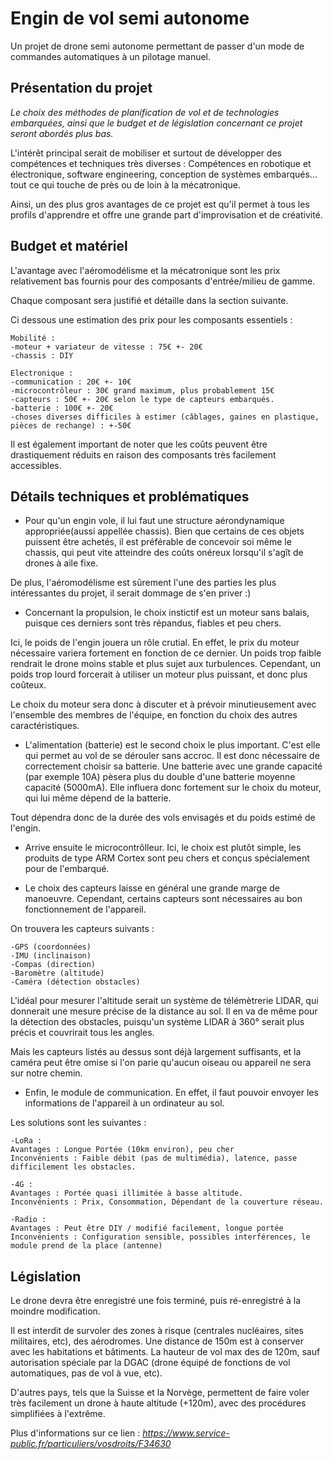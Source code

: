 
# Engin de vol semi autonome

Un projet de drone semi autonome permettant de passer d'un mode de 
commandes automatiques à un pilotage manuel.




## Présentation du projet

*Le choix des méthodes de planification de vol et de technologies embarquées, ainsi que le budget et de législation concernant ce projet seront abordés plus bas.*

L'intérêt principal serait de mobiliser et surtout de développer des compétences et techniques très diverses : Compétences en robotique et électronique, 
software engineering, conception de systèmes embarqués... tout ce qui touche de près ou de loin à la mécatronique. 

Ainsi, un des plus gros avantages de ce projet est qu'il permet à tous les profils d'apprendre et offre une grande part d'improvisation et de créativité.

## Budget et matériel

L'avantage avec l'aéromodélisme et la mécatronique sont les prix relativement bas fournis
pour des composants d'entrée/milieu de gamme. 

Chaque composant sera justifié et détaille dans la section suivante. 

Ci dessous une estimation des prix pour les composants essentiels : 


```
Mobilité : 
-moteur + variateur de vitesse : 75€ +- 20€
-chassis : DIY

Electronique :
-communication : 20€ +- 10€
-microcontrôleur : 30€ grand maximum, plus probablement 15€
-capteurs : 50€ +- 20€ selon le type de capteurs embarqués.
-batterie : 100€ +- 20€
-choses diverses difficiles à estimer (câblages, gaines en plastique, pièces de rechange) : +-50€
```

Il est également important de noter que les coûts peuvent être drastiquement réduits en raison des composants très facilement accessibles. 
## Détails techniques et problématiques

- Pour qu'un engin vole, il lui faut une structure aérondynamique appropriée(aussi appellée chassis).
Bien que certains de ces objets puissent être achetés, il est préférable de concevoir soi même le chassis, qui peut vite atteindre des coûts onéreux lorsqu'il s'agît de drones à aile fixe. 

De plus, l'aéromodélisme est sûrement l'une des parties les plus intéressantes du projet, il serait dommage de s'en priver :)

- Concernant la propulsion, le choix instictif est un moteur sans balais, puisque ces derniers sont très répandus, fiables et peu chers. 

Ici, le poids de l'engin jouera un rôle crutial. En effet, le prix du moteur nécessaire variera fortement en fonction de ce dernier. Un poids trop faible rendrait le drone moins stable et plus sujet aux turbulences. Cependant, un poids trop lourd forcerait à utiliser un moteur plus puissant, et donc plus coûteux. 

Le choix du moteur sera donc à discuter et à prévoir minutieusement avec l'ensemble des membres de l'équipe, en fonction du choix des autres caractéristiques. 

- L'alimentation (batterie) est le second choix le plus important. C'est elle qui permet au vol de se dérouler sans accroc. Il est donc nécessaire de correctement choisir sa batterie. Une batterie avec une grande capacité (par exemple 10A) pèsera plus du double d'une batterie moyenne capacité (5000mA). Elle influera donc fortement sur le choix du moteur, qui lui même dépend de la batterie.

Tout dépendra donc de la durée des vols envisagés et du poids estimé de l'engin.

- Arrive ensuite le microcontrôlleur. Ici, le choix est plutôt simple, les produits de type ARM Cortex sont peu chers et conçus spécialement pour de l'embarqué.

- Le choix des capteurs laisse en général une grande marge de manoeuvre. Cependant, certains capteurs sont nécessaires au bon fonctionnement de l'appareil. 

On trouvera les capteurs suivants :

```
-GPS (coordonnées)
-IMU (inclinaison)
-Compas (direction)
-Baromètre (altitude)
-Caméra (détection obstacles)
```

L'idéal pour mesurer l'altitude serait un système de télémètrerie LIDAR, qui donnerait une mesure précise de la distance au sol. 
Il en va de même pour la détection des obstacles, puisqu'un système LIDAR à 360° serait plus précis et couvrirait tous les angles. 

Mais les capteurs listés au dessus sont déjà largement suffisants, et la caméra peut être omise si l'on parie qu'aucun oiseau ou appareil ne sera sur notre chemin. 

- Enfin, le module de communication. En effet, il faut pouvoir envoyer les informations de l'appareil à un ordinateur au sol. 

Les solutions sont les suivantes : 

```
-LoRa : 
Avantages : Longue Portée (10km environ), peu cher
Inconvénients : Faible débit (pas de multimédia), latence, passe difficilement les obstacles.

-4G : 
Avantages : Portée quasi illimitée à basse altitude.
Inconvénients : Prix, Consommation, Dépendant de la couverture réseau.

-Radio : 
Avantages : Peut être DIY / modifié facilement, longue portée
Inconvénients : Configuration sensible, possibles interférences, le module prend de la place (antenne)
```

## Législation

Le drone devra être enregistré une fois terminé, puis ré-enregistré à la moindre modification. 

Il est interdit de survoler des zones à risque (centrales nucléaires, sites militaires, etc), des aérodromes. Une distance de 150m est à conserver avec les habitations et bâtiments. La hauteur de vol max des de 120m, sauf autorisation spéciale par la DGAC (drone équipé de fonctions de vol automatiques, pas de vol à vue, etc). 

D'autres pays, tels que la Suisse et la Norvège, permettent de faire voler très facilement un drone à haute altitude (+120m), avec des procédures simplifiées à l'extrême. 

Plus d'informations sur ce lien :
*https://www.service-public.fr/particuliers/vosdroits/F34630*
